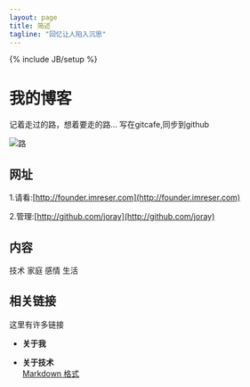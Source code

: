 ```yaml
---
layout: page
title: 简述
tagline: "回忆让人陷入沉思"
---
```

{% include JB/setup %}

# 我的博客

记着走过的路，想着要走的路...
写在gitcafe,同步到github

![路](http://cdn4.recollect.com/splash/homepage-image-background.jpg "路很长，如何走好")



## 网址

1.请看:[http://founder.imreser.com](http://founder.imreser.com)

2.管理:[http://github.com/joray](http://github.com/joray)


## 内容

技术 家庭 感情 生活

## 相关链接 

这里有许多链接

- **关于我**  
 
- **关于技术**  
[Markdown 格式](https://github.com/adam-p/markdown-here/wiki/Markdown-Cheatsheet)
